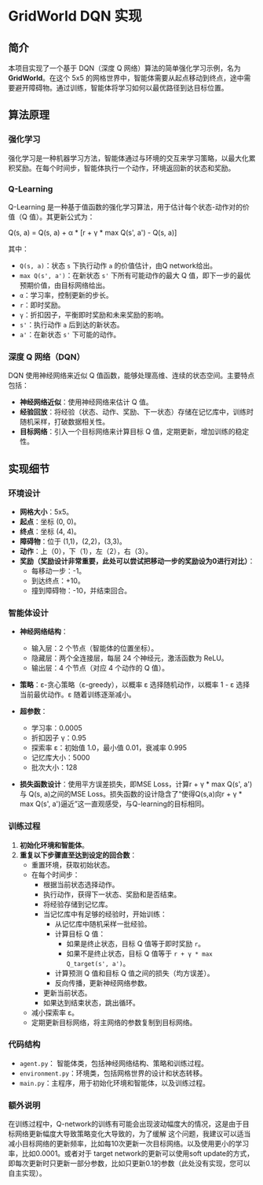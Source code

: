 # GridWorld DQN 实现

## 简介

本项目实现了一个基于 DQN（深度 Q 网络）算法的简单强化学习示例，名为 **GridWorld**。在这个 5x5 的网格世界中，智能体需要从起点移动到终点，途中需要避开障碍物。通过训练，智能体将学习如何以最优路径到达目标位置。

## 算法原理

### 强化学习

强化学习是一种机器学习方法，智能体通过与环境的交互来学习策略，以最大化累积奖励。在每个时间步，智能体执行一个动作，环境返回新的状态和奖励。

### Q-Learning

Q-Learning 是一种基于值函数的强化学习算法，用于估计每个状态-动作对的价值（Q 值）。其更新公式为：

Q(s, a) = Q(s, a) + α * [r + γ * max Q(s', a') - Q(s, a)]


其中：

- `Q(s, a)`：状态 `s` 下执行动作 `a` 的价值估计，由Q network给出。
- `max Q(s', a')`：在新状态 `s'` 下所有可能动作的最大 Q 值，即下一步的最优预期价值，由目标网络给出。
- `α`：学习率，控制更新的步长。
- `r`：即时奖励。
- `γ`：折扣因子，平衡即时奖励和未来奖励的影响。
- `s'`：执行动作 `a` 后到达的新状态。
- `a'`：在新状态 `s'` 下可能的动作。

### 深度 Q 网络（DQN）

DQN 使用神经网络来近似 Q 值函数，能够处理高维、连续的状态空间。主要特点包括：

- **神经网络近似**：使用神经网络来估计 Q 值。
- **经验回放**：将经验（状态、动作、奖励、下一状态）存储在记忆库中，训练时随机采样，打破数据相关性。
- **目标网络**：引入一个目标网络来计算目标 Q 值，定期更新，增加训练的稳定性。

## 实现细节

### 环境设计

- **网格大小**：5x5。
- **起点**：坐标 (0, 0)。
- **终点**：坐标 (4, 4)。
- **障碍物**：位于 (1,1)，(2,2)，(3,3)。
- **动作**：上（0），下（1），左（2），右（3）。
- **奖励（奖励设计非常重要，此处可以尝试把移动一步的奖励设为0进行对比）**：
  - 每移动一步：-1。
  - 到达终点：+10。
  - 撞到障碍物：-10，并结束回合。

### 智能体设计

- **神经网络结构**：
  - 输入层：2 个节点（智能体的位置坐标）。
  - 隐藏层：两个全连接层，每层 24 个神经元，激活函数为 ReLU。
  - 输出层：4 个节点（对应 4 个动作的 Q 值）。

- **策略**：ε-贪心策略（ε-greedy），以概率 ε 选择随机动作，以概率 1 - ε 选择当前最优动作。ε 随着训练逐渐减小。

- **超参数**：
  - 学习率：0.0005
  - 折扣因子 γ：0.95
  - 探索率 ε：初始值 1.0，最小值 0.01，衰减率 0.995
  - 记忆库大小：5000
  - 批次大小：128
 
- **损失函数设计**：使用平方误差损失，即MSE Loss，计算r + γ * max Q(s', a') 与 Q(s, a)之间的MSE Loss。损失函数的设计隐含了“使得Q(s,a)向r + γ * max Q(s', a')逼近”这一直观感受，与Q-learning的目标相同。

### 训练过程

1. **初始化环境和智能体**。
2. **重复以下步骤直至达到设定的回合数**：
   - 重置环境，获取初始状态。
   - 在每个时间步：
     - 根据当前状态选择动作。
     - 执行动作，获得下一状态、奖励和是否结束。
     - 将经验存储到记忆库。
     - 当记忆库中有足够的经验时，开始训练：
       - 从记忆库中随机采样一批经验。
       - 计算目标 Q 值：
         - 如果是终止状态，目标 Q 值等于即时奖励 `r`。
         - 如果不是终止状态，目标 Q 值等于 `r + γ * max Q_target(s', a')`。
       - 计算预测 Q 值和目标 Q 值之间的损失（均方误差）。
       - 反向传播，更新神经网络参数。
     - 更新当前状态。
     - 如果达到结束状态，跳出循环。
   - 减小探索率 ε。
   - 定期更新目标网络，将主网络的参数复制到目标网络。

### 代码结构

- `agent.py`： 智能体类，包括神经网络结构、策略和训练过程。
- `environment.py`：环境类，包括网格世界的设计和状态转移。
- `main.py`：主程序，用于初始化环境和智能体，以及训练过程。

### 额外说明
在训练过程中，Q-network的训练有可能会出现波动幅度大的情况，这是由于目标网络更新幅度大导致策略变化大导致的，为了缓解
这个问题，我建议可以适当减小目标网络的更新频率，比如每10次更新一次目标网络。以及使用更小的学习率，比如0.0001。或者对于
target network的更新可以使用soft update的方式，即每次更新时只更新一部分参数，比如只更新0.1的参数（此处没有实现，您可以自主实现）。
